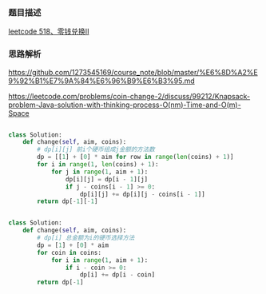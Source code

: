 ### 题目描述

[leetcode 518、零钱兑换Ⅱ](https://leetcode-cn.com/problems/coin-change-2/comments/)

### 思路解析

https://github.com/1273545169/course_note/blob/master/%E6%8D%A2%E9%92%B1%E7%9A%84%E6%96%B9%E6%B3%95.md

https://leetcode.com/problems/coin-change-2/discuss/99212/Knapsack-problem-Java-solution-with-thinking-process-O(nm)-Time-and-O(m)-Space

```python

class Solution:
    def change(self, aim, coins):
        # dp[i][j] 前i个硬币组成j金额的方法数
        dp = [[1] + [0] * aim for row in range(len(coins) + 1)]
        for i in range(1, len(coins) + 1):
            for j in range(1, aim + 1):
                dp[i][j] = dp[i - 1][j]
                if j - coins[i - 1] >= 0:
                    dp[i][j] += dp[i][j - coins[i - 1]]
        return dp[-1][-1]

```

```python

class Solution:
    def change(self, aim, coins):
        # dp[i] 总金额为i的硬币选择方法
        dp = [1] + [0] * aim
        for coin in coins:
            for i in range(1, aim + 1):
                if i - coin >= 0:
                    dp[i] += dp[i - coin]
        return dp[-1]


```
